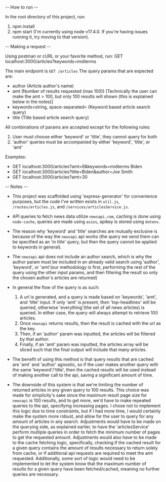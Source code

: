 -- How to run --

In the root directory of this project, run:
1. npm install
2. npm start
(I'm currently using node v17.4.0. If you're having issues running it, try moving to that version).



-- Making a request --

Using postman or cURL or your favorite method, run:
GET localhost:3000/articles?keywords=midterms

The main endpoint is `GET /articles`
The query params that are expected are:
- author<string> (Article author's name)
- amt<number> (Number of results requested (max 100)) [Technically the user can make the amt > 100, but only 100 results will shown (this is explained below in the notes)]
- keywords<string, space-separated> (Keyword based article search query)
- title<string> (Title based article search query)

All combinations of params are accepted except for the following rules: 
1. User must choose either 'keyword' or 'title', they cannot query for both
2. 'author' queries must be accompanied by either 'keyword', 'title', or 'amt'

Examples:
- GET localhost:3000/articles?amt=6&keywords=midterms Biden
- GET localhost:3000/articles?title=Biden&author=Joe Smith
- GET localhost:3000/articles?amt=30



-- Notes --
- This project was scaffolded using 'express-generator' for convenience purposes, but the code I've written exists in `util.js`, `/routes/articles.js`, and `/services/articlesService.js`.

- API queries to fetch news data utilize `newsapi.com`, caching is done using `node-cache`, queries are made using `axios`, apikey is stored using `dotenv`.

- The reason why 'keyword' and 'title' searches are mutually exclusive is because of the way the `newsapi` api works (the query we send them can be specified as an 'in title' query, but then the query cannot be applied to keywords in general).

- The `newsapi` api does not include an author search, which is why the author param must be included in an already valid search using 'author', 'keyword', or 'amt'(our methodology is first, performing the rest of the query using the other input params, and then filtering the result so only the chosen author's articles are returned)

- In general the flow of the query is as such: 
    1) A url is generated, and a query is made based on 'keywords', 'amt', and 'title' input. If only 'amt' is present, then 'top-headlines' will be queried, otherwise 'everything'(the set of all news articles) is queried. In either case, the query will always attempt to retrieve 100 articles.
    2) Once `newsapi` returns results, then the result is cached with the url as the key.
    3) Then, if an 'author' param was inputted, the articles will be filtered by that author.
    4) Finally, if an 'amt' param was inputted, the articles array will be sliced such that the final output will include that many articles.

- The benefit of using this method is that query results that are cached are 'amt' and 'author' agnostic, so if the user makes another query with the same 'keyword'/'title', then the cached results will be used instead of making another call to the api, saving a significant amount of time.

- The downside of this system is that we're limiting the number of returned articles in any given query to 100 results. This choice was made for simplicity's sake since the maximum result page size for `newsapi` is 100 results, and to get more, we'd have to make repeated queries to the api, specifying increasing pages. I chose not to implement this logic due to time constraints, but if I had more time, I would certainly make the system more robust, and allow for the user to query for any amount of articles in any search. Adjustments would have to be made on the querying side, as explained earlier, to have the 'articlesService' perform multiple queries in order to fetch the minimum number of pages to get the requested amount. Adjustments would also have to be made to the cache fetching logic, specifically, checking if the cached result for a given query contains the amount of results necessary to return solely from cache, or if additional api requests are required to meet the amt requested. Additionally, some sort of logic would need to be implemented to let the system know that the maximum number of results for a given query have been fetched/cached, meaning no further queries are necessary.